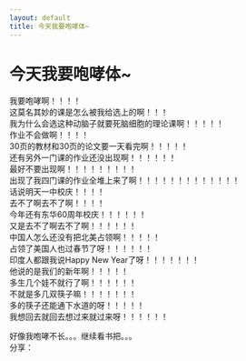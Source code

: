 ```yaml
---
layout: default
title: 今天我要咆哮体~
---
```

# 今天我要咆哮体\~
我要咆哮啊！！！！<br/>
这莫名其妙的课是怎么被我给选上的啊！！！<br/>
我为什么会选这种动脑子就要死脑细胞的理论课啊！！！！！<br/>
作业不会做啊！！！！<br/>
30页的教材和30页的论文要一天看完啊！！！！！<br/>
还有另外一门课的作业还没出现啊！！！！！！<br/>
最好不要出现啊！！！！！！！！！<br/>
出现了我四门课的作业全堆上来了啊！！！！！！！！！！！！！<br/>
话说明天一中校庆！！！！<br/>
去不了啊去不了啊！！！！<br/>
今年还有东华60周年校庆！！！！！！<br/>
又是去不了啊去不了啊！！！！！！<br/>
中国人怎么还没有把北美占领啊！！！！！<br/>
占领了美国人也过春节了呀！！！！！！<br/>
印度人都跟我说Happy New Year了呀！！！！！！！<br/>
他说的是我们的新年啊！！！！！<br/>
多生几个娃不就行了啊！！！！！！<br/>
不就是多几双筷子嘛！！！！！！！<br/>
多的筷子还能通下水道的呀！！！！！<br/>
我想回去就回去想过来就过来呀！！！！！！<br/>

好像我咆哮不长。。。继续看书把。。。<br/>
分享：
